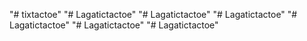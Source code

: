"# tixtactoe" 
"# Lagatictactoe" 
"# Lagatictactoe" 
"# Lagatictactoe" 
"# Lagatictactoe" 
"# Lagatictactoe" 
"# Lagatictactoe" 
